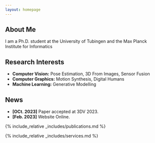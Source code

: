 ```yaml
---
layout: homepage
---
```


## About Me

I am a Ph.D. student at the University of Tubingen and the Max Planck Institute for Informatics

## Research Interests

- **Computer Vision:** Pose Estimation, 3D From Images, Sensor Fusion
- **Computer Graphics:** Motion Synthesis, Digital Humans
- **Machine Learning:** Generative Modelling

## News

- **[OCt. 2023]** Paper accepted at 3DV 2023.
- **[Feb. 2023]** Website Online.

{% include_relative _includes/publications.md %}

{% include_relative _includes/services.md %}
